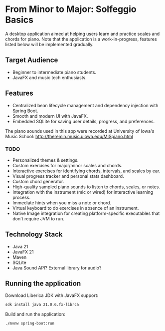 # From Minor to Major: Solfeggio Basics

A desktop application aimed at helping users learn and practice scales and chords for piano.
Note that the application is a work-in-progress, features listed below will be implemented gradually.

## Target Audience

- Beginner to intermediate piano students.
- JavaFX and music tech enthusiasts.

## Features

- Centralized bean lifecycle management and dependency injection with Spring Boot.
- Smooth and modern UI with JavaFX.
- Embedded SQLite for saving user details, progress, and preferences.

The piano sounds used in this app were recorded at University of Iowa's Music School:
http://theremin.music.uiowa.edu/MISpiano.html

### TODO

- Personalized themes & settings.
- Custom exercises for major/minor scales and chords.
- Interactive exercises for identifying chords, intervals, and scales by ear.
- Visual progress tracker and personal stats dashboard.
- Custom chord generator.
- High-quality sampled piano sounds to listen to chords, scales, or notes.
- Integration with the instrument (mic or wired) for interactive learning process.
- Immediate hints when you miss a note or chord.
- Virtual keyboard to do exercises in absence of an instrument.
- Native Image integration for creating platform-specific executables that don't require JVM to run.

## Technology Stack 

- Java 21
- JavaFX 21
- Maven
- SQLite
- Java Sound API? External library for audio?

## Running the application

Download Liberica JDK with JavaFX support:

   ```bash
   sdk install java 21.0.6.fx-librca
   ```

Build and run the application:

   ```bash
   ./mvnw spring-boot:run
   ```
